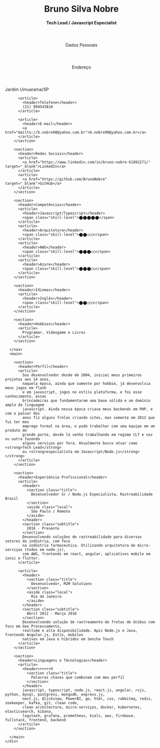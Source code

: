 <!DOCTYPE html>
<html lang="en">
  <head>
    <meta charset="UTF-8" />
    <meta http-equiv="X-UA-Compatible" content="IE=edge" />
    <meta name="viewport" content="width=device-width, initial-scale=1" />
    <title>Bruno Silva Nobre</title>
    <link rel="stylesheet" type="text/css" href="style.css">
    <link rel="stylesheet" type="text/css" href="https://cdnjs.cloudflare.com/ajax/libs/font-awesome/5.15.3/css/all.min.css">
    
  </head>
  <body>
    <div class="menu">
      <i class="fas fa-bars"></i>
    </div>
    <div class="to-main-header">
      <header>
        <h1>Bruno Silva Nobre</h1>
        <h4>Tech Lead / Javascript Especialist</h4>
      </header>
    </div>
    <div class="content">
      <nav>
        <section>
          <header>Dados Pessoais</header>
          <article>
            <header>Endereço</header>
            Jardim Umuarama/SP
          </article>

          <article>
            <header>Telefone</header>
            (21) 994543810
          </article>

          <article>
            <header>E-mail</header>
            <a href="mailto://b.nobre90@yahoo.com.br">b.nobre90@yahoo.com.br</a>
          </article>
        </section>

        <section>
          <header>Redes Sociais</header>
          <article>
            <a href="https://www.linkedin.com/in/bruno-nobre-61892271/" target="_blank">LinkedIn</a>
          </article>
          <article>
            <a href="https://github.com/BrunoNobre" target="_blank">GitHub</a>
          </article>
        </section>

        <section>
          <header>Competências</header>
          <article>
            <header>Javascript/Typescript</header>
            <span class="skill-level">⬤⬤⬤⬤⬤</span>
          </article>
          <article>
            <header>Arquitetura</header>
            <span class="skill-level">⬤⬤◯◯◯</span>
          </article>
          <article>
            <header>AWS</header>
            <span class="skill-level">⬤⬤⬤◯◯</span>
          </article>
          <article>
            <header>Azure</header>
            <span class="skill-level">⬤⬤⬤◯◯</span>
          </article>
        </section>

        <section>
          <header>Idiomas</header>
          <article>
            <header>Inglês</header>
            <span class="skill-level">⬤⬤◯◯◯</span>
          </article>
        </section>

        <section>
          <header>Hobbies</header>
          <article>
            Programar, Videogame e Livros
          </article>
        </section>

      </nav>
      <main>

        <section>
          <header>Perfil</header>
          <article>
            Sou desenvolvedor desde de 2004, iniciei meus primeiros projetos aos 14 anos, 
            naquela época, ainda que somente por hobbie, já desenvolvia meus jogos em flash 
            e em javascript, jogos no estilo plataforma, e foi esse conhecimento, essas 
            brincadeiras que fundamentaram uma base sólida e um domínio amplo da linguagem 
            javascript. Ainda nessa época criava meus backends em PHP, e com o passar dos 
            anos fiz alguns frelas criando sites, mas somente em 2012 que fui ter meu 
            emprego formal na área, e pude trabalhar com uma equipe em um produto de 
            grande porte, desde lá venho trabalhando em regime CLT e vez ou outra fazendo 
            alguns serviços por fora. Atualmente busco atuar como <strong>Tech Lead</strong>
            ou <strong>especialista em Javascript/Node.js</strong></strong>
          </article>
        </section>

        <section>
          <header>Experiência Profissional</header>
          <article>
            <header>
              <section class="title">
                Desenvolvedor Sr / Node.js Especialista, Rastreabilidade Brasil
              </section>
              <aside class="local">
                São Paulo / Remoto
              </aside>
            </header>
            <section class="subtitle">
              2016 - Presente
            </section>
            Desenvolvendo soluções de rastreabilidade para diversos setores da indústria, com foco 
            na indústria farmaceutica. Utilizando arquitetura de micro-serviços (todos em node.js), 
            com AWS, frontends em react, angular, aplicativos mobile em ionic e flutter.
          </article>

          <article>
            <header>
              <section class="title">
                Desenvolvedor, M2M Solutions
              </section>
              <aside class="local">
                Rio de Janeiro
              </aside>
            </header>
            <section class="subtitle">
              Abril 2012 - Março 2016
            </section>
            Desenvolvendo solução de rastreamento de frotas de ônibus com foco em Geo Processamento, 
            realtime e alta disponibilidade. Apis Node.js e Java, frontends Angular.js, ExtJs, mobiles 
            nativos em Java e hibridos em Sencha Touch
          </article>
        </section>

        <section>
          <header>Linguagens e Técnologias</header>
          <article>
            <header>+++++9
              <section class="title">
                Palavras chaves que combinam com meu perfil
              </section>
            </header>
            javascript, typescript, node.js, react.js, angular, rxjs, python, mysql, postgress, mongodb, express.js, 
            nest.js, Qlickview, PowerBI, go, html, css, rabbitmq, redis, zookeeper, kafka, git, clean code, 
            clean architecture, micro-serviços, docker, kubernetes, elasticsearch, kibana,
            logstash, grafana, prometheus, kiali, aws, firebase, fullstack, frontend, backend
          </article>
        </section>

      </main>
    </div>
    
  </body>
  <script>
    const sideNav = document.querySelector('.content > nav');
      const menu = document.querySelector('.menu');

      menu.onclick = () => sideNav.classList.toggle('open');
    
  </script>

</html>
